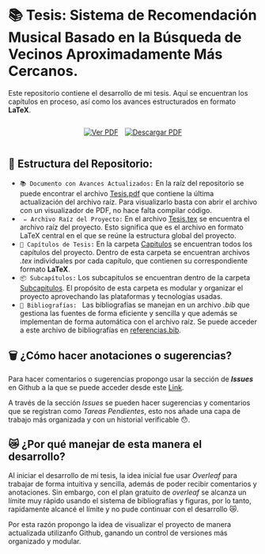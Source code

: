 # 📚 Tesis: Sistema de Recomendación Musical Basado en la Búsqueda de Vecinos Aproximadamente Más Cercanos.

Este repositorio contiene el desarrollo de mi tesis. Aquí se encuentran los capítulos en proceso, así como los avances estructurados en formato **LaTeX**.

<div style = "display: flex; gap: 10pt; justify-content: center">

<p align="center">
  <a href="/Tesis.pdf" target="_blank">
    <img src="https://img.shields.io/badge/📄%20VER%20PDF-FF0000?style=for-the-badge&logo=adobeacrobatreader&logoColor=white" alt="Ver PDF"/>
  </a>
</p>

<p align="center">
  <a href="/Tesis.pdf" download>
    <img src="https://img.shields.io/badge/📥%20DESCARGAR%20PDF-1A2DA3?style=for-the-badge&logo=adobeacrobatreader&logoColor=white" alt="Descargar PDF"/>
  </a>
</p>


</div>


## 📁 Estructura del Repositorio:
 - ` 📚 Documento con Avances Actualizados: ` En la raíz del repositorio se puede encontrar el archivo [Tesis.pdf](/Tesis.pdf) que contiene la última actualización del archivo raíz. 
 Para visualizarlo basta con abrir el archivo con un visualizador de PDF, no hace falta compilar código.
 - ` ✏️ Archivo Raíz del Proyecto:` En el archivo [Tesis.tex](/Tesis.tex) se encuentra el archivo raíz del proyecto. Esto significa que es el archivo en formato LaTeX central en el que se reúne la estructura global del proyecto.
 - ` 📂 Capítulos de Tesis: ` En la carpeta [Capitulos](/Capitulos/) se encuentran todos los capítulos del proyecto. Dentro de esta carpeta se encuentran archivos _.tex_ individuales por cada capítulo, que contienen su correspondiente formato **LaTeX**.
 - ` 📦 Subcapítulos: ` Los subcapitulos se encuentran dentro de la carpeta [Subcapitulos](/Capitulos/Subcapitulos/). El propósito de esta carpeta es modular y organizar el proyecto aprovechando las plataformas y tecnologías usadas.
 - ` 📎 Bibliografías:  ` Las bibliografías se manejan en un archivo _.bib_ que gestiona las fuentes de forma eficiente y sencilla y que además se implementan de forma automática con el archivo raíz. Se puede acceder a este archivo de bibliografías en [referencias.bib](/referencias.bib).

 ## 🗑️ ¿Cómo hacer anotaciones o sugerencias?
 Para hacer comentarios o sugerencias propongo usar la sección de _**Issues**_ en Github a la que se puede acceder desde este [Link](/Issues).

 A través de la sección _Issues_ se pueden hacer sugerencias y comentarios que se registran como _Tareas Pendientes_, esto nos añade una capa de trabajo más organizada y con un historial verificable 😯.


 ## 😿 ¿Por qué manejar de esta manera el desarrollo?
 Al iniciar el desarrollo de mi tesis, la idea inicial fue usar _Overleaf_ para trabajar de forma intuitiva y sencilla, además de poder recibir comentarios y anotaciones. Sin embargo, con el plan gratuito de _overleaf_ se alcanza un límite muy rápido usando el sistema de bibliografías y figuras, por lo tanto, rapidamente alcancé el límite y no pude continuar con el desarrollo 😿.

Por esta razón propongo la idea de visualizar el proyecto de manera actualizada utilizanfo Github, ganando un control de versiones más organizado y modular.

